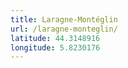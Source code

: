 ```yaml
---
title: Laragne-Montéglin
url: /laragne-monteglin/
latitude: 44.3148916
longitude: 5.8230176
---
```

